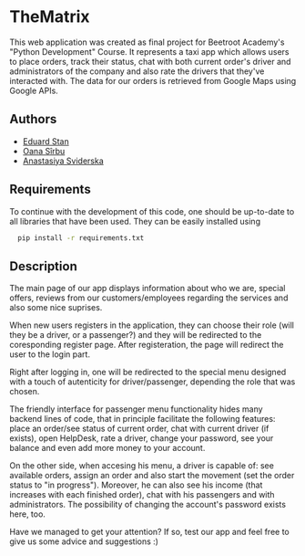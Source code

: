 # TheMatrix

This web application was created as final project for Beetroot Academy's "Python Development" Course. It represents a taxi app which allows users to place orders, track their status, chat with both current order's driver and administrators of the company and also rate the drivers that they've interacted with. The data for our orders is retrieved from Google Maps using Google APIs.


## Authors

 - [Eduard Stan](https://github.com/EdyStan)
 - [Oana Sîrbu](https://github.com/Oana4)
 - [Anastasiya Sviderska](https://github.com/anastasiyasviderska)


## Requirements

To continue with the development of this code, one should be up-to-date to all libraries that have been used. They can be easily installed using 

```bash
  pip install -r requirements.txt
```
    
## Description

The main page of our app displays information about who we are, special offers, reviews from our customers/employees regarding the services and also some nice suprises.

When new users registers in the application, they can choose their role (will they be a driver, or a passenger?) and they will be redirected to the coresponding register page. After registeration, the page will redirect the user to the login part. 

Right after logging in, one will be redirected to the special menu designed with a touch of autenticity for driver/passenger, depending the role that was chosen. 

The friendly interface for passenger menu functionality hides many backend lines of code, that in principle facilitate the following features: place an order/see status of current order, chat with current driver (if exists), open HelpDesk, rate a driver, change your password, see your balance and even add more money to your account. 

On the other side, when accesing his menu, a driver is capable of: see available orders, assign an order and also start the movement (set the order status to "in progress"). Moreover, he can also see his income (that increases with each finished order), chat with his passengers and with administrators. The possibility of changing the account's password exists here, too.

Have we managed to get your attention? If so, test our app and feel free to give us some advice and suggestions :)
